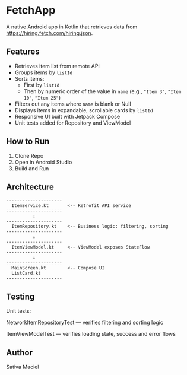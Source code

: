 # FetchApp

A native Android app in Kotlin that retrieves data from https://hiring.fetch.com/hiring.json.

## Features

- Retrieves item list from remote API
- Groups items by `listId`
- Sorts items:
    - First by `listId`
    - Then by numeric order of the value in `name` (e.g., `"Item 3"`, `"Item 10"`, `"Item 25"`)
- Filters out any items where `name` is blank or Null
- Displays items in expandable, scrollable cards by `listId`
- Responsive UI built with Jetpack Compose
- Unit tests added for Repository and ViewModel

## How to Run

1. Clone Repo
2. Open in Android Studio
3. Build and Run

## Architecture

```plaintext
---------------------
  ItemService.kt       <-- Retrofit API service
---------------------
          ↓
---------------------
  ItemRepository.kt    <-- Business logic: filtering, sorting
---------------------
          ↓
---------------------
  ItemViewModel.kt     <-- ViewModel exposes StateFlow
---------------------
          ↓
---------------------
  MainScreen.kt        <-- Compose UI
  ListCard.kt        
---------------------
```

## Testing
Unit tests:

NetworkItemRepositoryTest — verifies filtering and sorting logic

ItemViewModelTest — verifies loading state, success and error flows

## Author
Sativa Maciel
